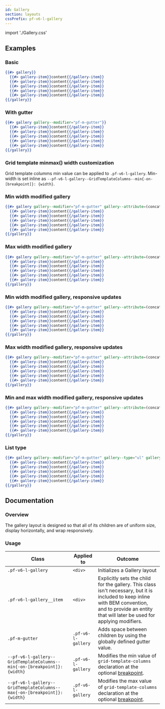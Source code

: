 ```yaml
---
id: Gallery
section: layouts
cssPrefix: pf-v6-l-gallery
---
```


import './Gallery.css'

## Examples
### Basic
```hbs
{{#> gallery}}
  {{#> gallery-item}}content{{/gallery-item}}
  {{#> gallery-item}}content{{/gallery-item}}
  {{#> gallery-item}}content{{/gallery-item}}
  {{#> gallery-item}}content{{/gallery-item}}
  {{#> gallery-item}}content{{/gallery-item}}
{{/gallery}}
```

### With gutter
```hbs
{{#> gallery gallery--modifier="pf-m-gutter"}}
  {{#> gallery-item}}content{{/gallery-item}}
  {{#> gallery-item}}content{{/gallery-item}}
  {{#> gallery-item}}content{{/gallery-item}}
  {{#> gallery-item}}content{{/gallery-item}}
  {{#> gallery-item}}content{{/gallery-item}}
{{/gallery}}
```

### Grid template minmax() width customization

Grid template columms min value can be applied to <code>.pf-v6-l-gallery</code>.  Min-width is set inline as `--pf-v6-l-gallery--GridTemplateColumns--min{-on-[breakpoint]}: {width}`.

### Min width modified gallery
```hbs
{{#> gallery gallery--modifier="pf-m-gutter" gallery--attribute=(concat 'style="--' (pfv "unset-prefix") 'l-gallery--GridTemplateColumns--min: 150px;"')}}
  {{#> gallery-item}}content{{/gallery-item}}
  {{#> gallery-item}}content{{/gallery-item}}
  {{#> gallery-item}}content{{/gallery-item}}
  {{#> gallery-item}}content{{/gallery-item}}
  {{#> gallery-item}}content{{/gallery-item}}
{{/gallery}}
```

### Max width modified gallery
```hbs
{{#> gallery gallery--modifier="pf-m-gutter" gallery--attribute=(concat 'style="--' (pfv "unset-prefix") 'l-gallery--GridTemplateColumns--max: 300px;"')}}
  {{#> gallery-item}}content{{/gallery-item}}
  {{#> gallery-item}}content{{/gallery-item}}
  {{#> gallery-item}}content{{/gallery-item}}
  {{#> gallery-item}}content{{/gallery-item}}
  {{#> gallery-item}}content{{/gallery-item}}
{{/gallery}}
```

### Min width modified gallery, responsive updates
```hbs
{{#> gallery gallery--modifier="pf-m-gutter" gallery--attribute=(concat 'style="--' (pfv "unset-prefix") 'l-gallery--GridTemplateColumns--min-on-md: 100px; --' (pfv "unset-prefix") 'l-gallery--GridTemplateColumns--min-on-lg: 150px; --' (pfv "unset-prefix") 'l-gallery--GridTemplateColumns--min-on-xl: 200px; --' (pfv "unset-prefix") 'l-gallery--GridTemplateColumns--min-on-2xl: 300px;"')}}
  {{#> gallery-item}}content{{/gallery-item}}
  {{#> gallery-item}}content{{/gallery-item}}
  {{#> gallery-item}}content{{/gallery-item}}
  {{#> gallery-item}}content{{/gallery-item}}
  {{#> gallery-item}}content{{/gallery-item}}
{{/gallery}}
```

### Max width modified gallery, responsive updates
```hbs
{{#> gallery gallery--modifier="pf-m-gutter" gallery--attribute=(concat 'style="--' (pfv "unset-prefix") 'l-gallery--GridTemplateColumns--max-on-md: 280px; --' (pfv "unset-prefix") 'l-gallery--GridTemplateColumns--max-on-lg: 320px; --' (pfv "unset-prefix") 'l-gallery--GridTemplateColumns--max-on-2xl: 400px;"')}}
  {{#> gallery-item}}content{{/gallery-item}}
  {{#> gallery-item}}content{{/gallery-item}}
  {{#> gallery-item}}content{{/gallery-item}}
  {{#> gallery-item}}content{{/gallery-item}}
  {{#> gallery-item}}content{{/gallery-item}}
{{/gallery}}
```

### Min and max width modified gallery, responsive updates
```hbs
{{#> gallery gallery--modifier="pf-m-gutter" gallery--attribute=(concat 'style="--' (pfv "unset-prefix") 'l-gallery--GridTemplateColumns--min: 100%; --' (pfv "unset-prefix") 'l-gallery--GridTemplateColumns--min-on-md: 100px; --' (pfv "unset-prefix") 'l-gallery--GridTemplateColumns--max-on-md: 200px; --' (pfv "unset-prefix") 'l-gallery--GridTemplateColumns--min-on-xl: 300px; --' (pfv "unset-prefix") 'l-gallery--GridTemplateColumns--max-on-xl: 1fr;"')}}
  {{#> gallery-item}}content{{/gallery-item}}
  {{#> gallery-item}}content{{/gallery-item}}
  {{#> gallery-item}}content{{/gallery-item}}
  {{#> gallery-item}}content{{/gallery-item}}
  {{#> gallery-item}}content{{/gallery-item}}
{{/gallery}}
```

### List type
```hbs
{{#> gallery gallery--modifier="pf-m-gutter" gallery--type="ul" gallery-item--type="li"}}
  {{#> gallery-item}}content{{/gallery-item}}
  {{#> gallery-item}}content{{/gallery-item}}
  {{#> gallery-item}}content{{/gallery-item}}
  {{#> gallery-item}}content{{/gallery-item}}
  {{#> gallery-item}}content{{/gallery-item}}
{{/gallery}}
```

## Documentation
### Overview
The gallery layout is designed so that all of its children are of uniform size, display horizontally, and wrap responsively.

### Usage
| Class | Applied to | Outcome |
| -- | -- | -- |
| `.pf-v6-l-gallery` |  `<div>` |  Initializes a Gallery layout |
| `.pf-v6-l-gallery__item` | `<div>` |  Explicitly sets the child for the gallery. This class isn't necessary, but it is included to keep inline with BEM convention, and to provide an entity that will later be used for applying modifiers. |
| `.pf-m-gutter` | `.pf-v6-l-gallery` | Adds space between children by using the globally defined gutter value. |
| `--pf-v6-l-gallery--GridTemplateColumns--min{-on-[breakpoint]}: {width}` | `.pf-v6-l-gallery` | Modifies the min value of `grid-template-columns` declaration at the optional [breakpoint](/developer-resources/global-css-variables#breakpoint-variables-and-class-suffixes). |
| `--pf-v6-l-gallery--GridTemplateColumns--max{-on-[breakpoint]}: {width}` | `.pf-v6-l-gallery` | Modifies the max value of `grid-template-columns` declaration at the optional [breakpoint](/developer-resources/global-css-variables#breakpoint-variables-and-class-suffixes). |
